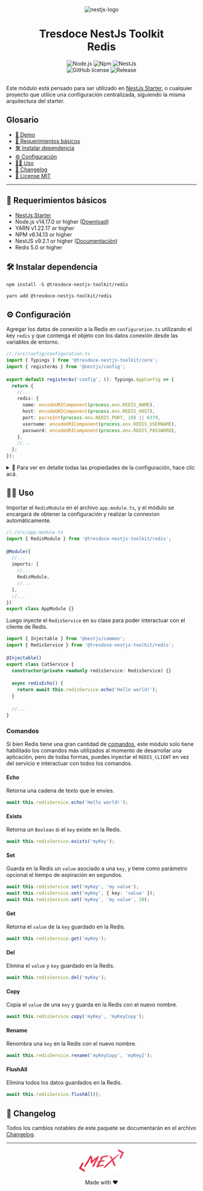 <div align="center">
    <img alt="nestjs-logo" width="250" height="auto" src="https://camo.githubusercontent.com/c704e8013883cc3a04c7657e656fe30be5b188145d759a6aaff441658c5ffae0/68747470733a2f2f6e6573746a732e636f6d2f696d672f6c6f676f5f746578742e737667" />
    <h1>Tresdoce NestJs Toolkit<br/>Redis</h1>
</div>

<div align="center">
    <img src="https://img.shields.io/static/v1.svg?style=flat&label=Node&message=v14.17.0&labelColor=339933&color=757575&logoColor=FFFFFF&logo=Node.js" alt="Node.js"/>
    <img src="https://img.shields.io/static/v1.svg?style=flat&label=Npm&message=v6.14.13&labelColor=CB3837&logoColor=FFFFFF&color=757575&logo=npm" alt="Npm"/>
    <img src="https://img.shields.io/static/v1.svg?style=flat&label=NestJs&message=v9.2.1&labelColor=E0234E&logoColor=FFFFFF&color=757575&logo=Nestjs" alt="NestJs"/><br/>
    <img alt="GitHub license" src="https://img.shields.io/github/license/tresdoce/tresdoce-nestjs-toolkit?style=flat">
    <img alt="Release" src="https://img.shields.io/npm/v/@tresdoce-nestjs-toolkit/redis.svg">
    <br/>
</div>
<br/>

Este módulo está pensado para ser utilizado en [NestJs Starter](https://github.com/rudemex/nestjs-starter), o cualquier
proyecto que utilice una configuración centralizada, siguiendo la misma arquitectura del starter.

## Glosario

- [🥳 Demo](https://nestjs-starter.up.railway.app/v1/docs)
- [📝 Requerimientos básicos](#basic-requirements)
- [🛠️ Instalar dependencia](#install-dependencies)
- [⚙️ Configuración](#configurations)
- [👨‍💻 Uso](#use)
- [📄 Changelog](./CHANGELOG.md)
- [📜 License MIT](./license.md)

---

<a name="basic-requirements"></a>

## 📝 Requerimientos básicos

- [NestJs Starter](https://github.com/rudemex/nestjs-starter)
- Node.js v14.17.0 or higher ([Download](https://nodejs.org/es/download/))
- YARN v1.22.17 or higher
- NPM v6.14.13 or higher
- NestJS v9.2.1 or higher ([Documentación](https://nestjs.com/))
- Redis 5.0 or higher

<a name="install-dependencies"></a>

## 🛠️ Instalar dependencia

```
npm install -S @tresdoce-nestjs-toolkit/redis
```

```
yarn add @tresdoce-nestjs-toolkit/redis
```

<a name="configurations"></a>

## ⚙️ Configuración

Agregar los datos de conexión a la Redis en `configuration.ts` utilizando el key `redis` y que contenga el
objeto con los datos conexión desde las variables de entorno.

```typescript
//./src/config/configuration.ts
import { Typings } from '@tresdoce-nestjs-toolkit/core';
import { registerAs } from '@nestjs/config';

export default registerAs('config', (): Typings.AppConfig => {
  return {
    //...
    redis: {
      name: encodeURIComponent(process.env.REDIS_NAME),
      host: encodeURIComponent(process.env.REDIS_HOST),
      port: parseInt(process.env.REDIS_PORT, 10) || 6379,
      username: encodeURIComponent(process.env.REDIS_USERNAME),
      password: encodeURIComponent(process.env.REDIS_PASSWORD),
    },
    //...
  };
});
```

<details>
<summary>💬 Para ver en detalle todas las propiedades de la configuración, hace clic acá.</summary>

`name`: Es el nombre de la Redis.

- Type: `String`
- Required: `false`

`protocol`: Es el protocolo de conexión de la Redis.

- Type: `String`
- Required: `false`
- Default: `redis`
- Values: `redis | rediss`

`host`: Es el servidor para conectarse a la Redis.

- Type: `String`
- Required: `true`
- Values: `localhost | 127.0.0.1 | <host>`

`port`: Es el puerto para conectarse a la Redis.

- Type: `Number`
- Required: `true`
- Default: `6379`

`username`: Es el nombre de usuario para conectarse a la Redis.

- Type: `String`
- Required: `false`
- Default: `default`

`password`: Es la contraseña de usuario para conectarse a la Redis.

- Type: `String`
- Required: `false`

`database`: Es la base de datos de la Redis.

- Type: `number`
- Required: `false`
- Default: `0`

Para más información sobre los parámetros de conexión, puedes consultar en
el [Client Configuration](https://github.com/redis/node-redis/blob/master/docs/client-configuration.md) de Redis.

</details>

<a name="use"></a>

## 👨‍💻 Uso

Importar el `RedisModule` en el archivo `app.module.ts`, y el módulo se encargará de obtener la configuración
y realizar la connexion automáticamente.

```typescript
//./src/app.module.ts
import { RedisModule } from '@tresdoce-nestjs-toolkit/redis';

@Module({
  //...
  imports: [
    //...
    RedisModule,
    //...
  ],
  //...
})
export class AppModule {}
```

Luego inyecte el `RedisService` en su clase para poder interactuar con el cliente de Redis.

```typescript
import { Injectable } from '@nestjs/common';
import { RedisService } from '@tresdoce-nestjs-toolkit/redis';

@Injectable()
export class CatService {
  constructor(private readonly redisService: RedisService) {}

  async redisEcho() {
    return await this.redisService.echo('Hello world!');
  }

  //...
}
```

### Comandos

Si bien Redis tiene una gran cantidad de [comandos](https://redis.io/commands/), este módulo solo tiene habilitado los
comandos más utilizados al momento de desarrollar una aplicación, pero de todas formas, puedes inyectar
el `REDIS_CLIENT`
en vez del servicio e interactuar con todos los comandos.

#### Echo

Retorna una cadena de texto que le envies.

```typescript
await this.redisService.echo('Hello world!');
```

#### Exists

Retorna un `Boolean` si el `key` existe en la Redis.

```typescript
await this.redisService.exists('myKey');
```

#### Set

Guarda en la Redis un `value` asociado a una `key`, y tiene como parámetro opcional el tiempo de expiración en segundos.

```typescript
await this.redisService.set('myKey', 'my value');
await this.redisService.set('myKey', { key: 'value' });
await this.redisService.set('myKey', 'my value', 10);
```

#### Get

Retorna el `value` de la `key` guardado en la Redis.

```typescript
await this.redisService.get('myKey');
```

#### Del

Elimina el `value` y `key` guardado en la Redis.

```typescript
await this.redisService.del('myKey');
```

#### Copy

Copia el `value` de una `key` y guarda en la Redis con el nuevo nombre.

```typescript
await this.redisService.copy('myKey', 'myKeyCopy');
```

#### Rename

Renombra una `key` en la Redis con el nuevo nombre.

```typescript
await this.redisService.rename('myKeyCopy', 'myKey2');
```

#### FlushAll

Elimina todos los datos guardados en la Redis.

```typescript
await this.redisService.flushAll();
```

## 📄 Changelog

Todos los cambios notables de este paquete se documentarán en el archivo [Changelog](./CHANGELOG.md).

---

<div align="center">
    <a href="mailto:mdelgado@tresdoce.com.ar" target="_blank" alt="Send an email">
        <img src="../../.readme-static/logo-mex-red.svg" width="120" alt="Mex" />
    </a><br/>
    <p>Made with ❤</p>
</div>
